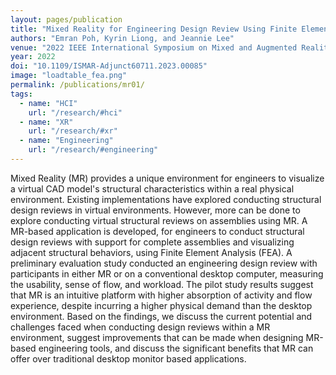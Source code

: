 ```yaml
---
layout: pages/publication
title: "Mixed Reality for Engineering Design Review Using Finite Element Analysis"
authors: "Emran Poh, Kyrin Liong, and Jeannie Lee"
venue: "2022 IEEE International Symposium on Mixed and Augmented Reality Adjunct (ISMAR-Adjunct)"
year: 2022
doi: "10.1109/ISMAR-Adjunct60711.2023.00085"
image: "loadtable_fea.png"
permalink: /publications/mr01/
tags:
  - name: "HCI"
    url: "/research/#hci"
  - name: "XR"
    url: "/research/#xr"
  - name: "Engineering"
    url: "/research/#engineering"
---
```


Mixed Reality (MR) provides a unique environment for engineers to visualize a virtual CAD model's structural characteristics within a real physical environment. Existing implementations have explored conducting structural design reviews in virtual environments. However, more can be done to explore conducting virtual structural reviews on assemblies using MR. A MR-based application is developed, for engineers to conduct structural design reviews with support for complete assemblies and visualizing adjacent structural behaviors, using Finite Element Analysis (FEA). A preliminary evaluation study conducted an engineering design review with participants in either MR or on a conventional desktop computer, measuring the usability, sense of flow, and workload. The pilot study results suggest that MR is an intuitive platform with higher absorption of activity and flow experience, despite incurring a higher physical demand than the desktop environment. Based on the findings, we discuss the current potential and challenges faced when conducting design reviews within a MR environment, suggest improvements that can be made when designing MR-based engineering tools, and discuss the significant benefits that MR can offer over traditional desktop monitor based applications.